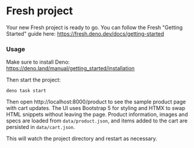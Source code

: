 # Fresh project

Your new Fresh project is ready to go. You can follow the Fresh "Getting
Started" guide here: https://fresh.deno.dev/docs/getting-started

### Usage

Make sure to install Deno: https://deno.land/manual/getting_started/installation

Then start the project:

```
deno task start
```

Then open http://localhost:8000/product to see the sample product page with cart updates. The UI uses Bootstrap 5 for styling and HTMX to swap HTML snippets without leaving the page. Product information, images and specs are loaded from `data/product.json`, and items added to the cart are persisted in `data/cart.json`.

This will watch the project directory and restart as necessary.
